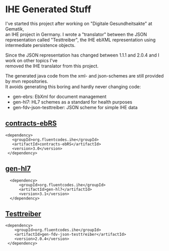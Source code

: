 # IHE Generated Stuff

I've started this project after working on "Digitale Gesundheitsakte" at Gematik,  
an IHE project in Germany. I wrote a "translator" between the JSON representation called "Testtreiber",
the IHE ebXML representation using intermediate persistence objects.

Since the JSON representation has changed between 1.1.1 and 2.0.4 and I work on other topics I've  
removed the IHE translator from this project.

The generated java code from the  xml- and json-schemes are still provided by mvn repositories.  
 It avoids generating this boring and hardly never changing code:
* gen-ebrs: EbXml for document management
* gen-hl7: HL7 schemes as a standard for health purposes
* gen-fdv-json-testtreiber: JSON scheme for simple IHE data

## [contracts-ebRS](https://mvnrepository.com/artifact/org.fluentcodes.ihe/)

    <dependency>
       <groupId>org.fluentcodes.ihe</groupId>
       <artifactId>contracts-ebRS</artifactId>
       <version>3.0</version>
     </dependency>


## [gen-hl7](https://mvnrepository.com/artifact/org.fluentcodes.ihe/gen-hl7)

      <dependency>
          <groupId>org.fluentcodes.ihe</groupId>
          <artifactId>gen-hl7</artifactId>
          <version>3.1</version>
      </dependency>


## [Testtreiber](https://mvnrepository.com/artifact/org.fluentcodes.ihe/gen-fdv-json-testtreiber)

    <dependency>
        <groupId>org.fluentcodes.ihe</groupId>
        <artifactId>gen-fdv-json-testtreiber</artifactId>
        <version>2.0.4</version>
     </dependency>
